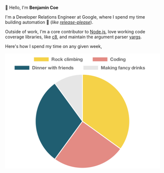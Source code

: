 👋 Hello, I'm **Benjamin Coe**

I'm a Developer Relations Engineer at Google, where I spend my time
building automation 🤖 (_like [release-please](https://github.com/googleapis/release-please)_).

Outside of work, I'm a core contributor to [Node.js](https://github.com/nodejs/node),
love working code coverage libraries, like [c8](https://github.com/bcoe/c8), and
maintain the argument parser [yargs](https://github.com/yargs/yargs).

Here's how I spend my time on any given week,

![Ben's week](./interests.svg)
